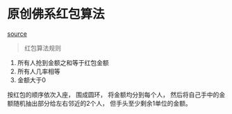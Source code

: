 # 原创佛系红包算法
[source](https://juejin.im/post/5ae413946fb9a07a9c03f7f7)

> 红包算法规则
  1. 所有人抢到金额之和等于红包金额
  2. 所有人几率相等
  3. 金额大于0

  按红包的顺序依次入座， 围成圆环， 将金额均分到每个人， 然后将自己手中的金额随机抽出部分给左右邻近的2个人， 但手头至少剩余1单位的金额。
  